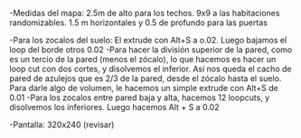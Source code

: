 
-Medidas del mapa: 2.5m de alto para los techos. 9x9 a las habitaciones randomizables. 1.5 m horizontales y 0.5 de profundo para las puertas

-Para los zocalos del suelo: El extrude con Alt+S a o.02. Luego bajamos el loop del borde otros 0.02
-Para hacer la división superior de la pared, como es un tercio de la pared (menos el zócalo), lo que hacemos es hacer un loop cut con dos cortes, y disolvemos el inferior. Así nos queda el cacho de pared de azulejos que es 2/3 de la pared, desde el zócalo hasta el suelo. Para darle algo de volumen, le hacemos un simple extrude con Alt+S de 0.01
-Para los zocalos entre pared baja y alta, hacemos 12 loopcuts, y disolvemos los inferiores. Luego hacemos Alt + S a 0.02

-Pantalla: 320x240 (revisar)
